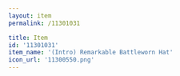 ```yaml
---
layout: item
permalink: /11301031

title: Item
id: '11301031'
item_name: '(Intro) Remarkable Battleworn Hat'
icon_url: '11300550.png'
---
```

